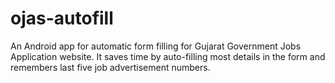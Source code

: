 # ojas-autofill
An Android app for automatic form filling for Gujarat Government Jobs Application website. It saves time by auto-filling most details in the form and remembers last five job advertisement numbers.
